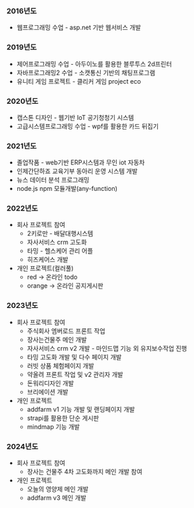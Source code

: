 ### 2016년도 
- 웹프로그래밍 수업 - asp.net 기반 웹서비스 개발
### 2019년도 
- 제어프로그래밍 수업 - 아두이노를 활용한 블루투스 2d프린터
- 자바프로그래밍2 수업 - 소캣통신 기반의 채팅프로그램 
- 유니티 게임 프로젝트 - 클리커 게임 project eco
### 2020년도 
- 캡스톤 디자인 - 웹기반 IoT 공기청청기 시스템
- 고급시스템프로그래밍 수업 - wpf를 활용한 카드 뒤집기 
### 2021년도 
- 졸업작품 - web기반 ERP시스템과 무인 iot 자동차
- 인제간단하죠 교육기부 동아리 운영 시스템 개발
- 뉴스 데이터 분석 프로그래밍
- node.js npm 모듈개발(any-function)
### 2022년도 
- 회사 프로젝트 참여
  - 2키로만 - 배달대행시스템
  - 자사서비스 crm 고도화
  - 타밍 - 헬스케어 관리 어플
  - 히즈케어스 개발
- 개인 프로젝트(컬러풀)
  - red -> 온라인 todo 
  - orange -> 온라인 공지게시판
### 2023년도 
- 회사 프로젝트 참여
  - 주식회사 엠버로드 프론트 작업
  - 장사는건물주 메인 개발
  - 자사서비스 crm v2 개발 - 마인드맵 기능 외 유지보수작업 진행
  - 타밍 고도화 개발 및 다수 페이지 개발
  - 러빗 상품 체험페이지 개발
  - 약올려 프론트 작업 및 v2 관리자 개발
  - 돈워리디자인 개발
  - 브리에이션 개발
- 개인 프로젝트
  - addfarm v1 기능 개발 및 랜딩페이지 개발
  - strapi를 활용한 단순 게시판
  - mindmap 기능 개발
### 2024년도
- 회사 프로젝트 참여
  - 장사는 건물주 4차 고도화까지 메인 개발 참여
- 개인 프로젝트
  - 오늘의 영양제 메인 개발
  - addfarm v3 메인 개발 
